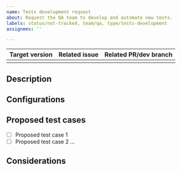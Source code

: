 ```yaml
---
name: Tests development request
about: Request the QA team to develop and automate new tests.
labels: status/not-tracked, team/qa, type/tests-development
assignees: ''

---
```


| Target version | Related issue | Related PR/dev branch |
|--------------------|--------------------|-----------------|
|                        |                        |                    |

<!-- Important: No section may be left blank. If not, delete it directly (in principle only "Configurations" and "Considerations" could be left blank in case of not proceeding). -->

## Description
<!-- Description that puts into context and shows the QA tester the changes that have been implemented and have to be tested. -->

## Configurations
<!-- If any configuration has to be applied, it should be indicated as far as possible. -->

## Proposed test cases
<!-- Indicate the minimum test cases proposed by the developer. -->

- [ ] Proposed test case 1
- [ ] Proposed test case 2
...

## Considerations
<!-- Indicate considerations to take into account when performing the testing that may not be very intuitive.
-->
